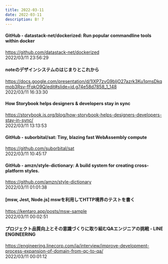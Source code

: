 ```yaml
---
title: 2022-03-11
date: 2022-03-11
description: B! 7
---
```


#### GitHub - datastack-net/dockerized: Run popular commandline tools within docker
https://github.com/datastack-net/dockerized<br>
2022/03/11 23:56:29<br>


#### noteのデザインシステムのはじまりとこれから
https://docs.google.com/presentation/d/1lXP7zvG9bIjO27azrk3Ku1qmsDkqmob3Rsv-fFqkO9Q/edit#slide=id.g74e58d7858_1_148<br>
2022/03/11 16:33:30<br>


#### How Storybook helps designers & developers stay in sync
https://storybook.js.org/blog/how-storybook-helps-designers-developers-stay-in-sync/<br>
2022/03/11 13:13:53<br>


#### GitHub - suborbital/sat: Tiny, blazing fast WebAssembly compute
https://github.com/suborbital/sat<br>
2022/03/11 10:45:17<br>


#### GitHub - amzn/style-dictionary: A build system for creating cross-platform styles.
https://github.com/amzn/style-dictionary<br>
2022/03/11 01:01:38<br>


#### [msw, Jest, Node.js] mswを利用してHTTP境界のテストを書く
https://kentaro.app/posts/msw-sample<br>
2022/03/11 00:02:51<br>


#### プロジェクト品質向上とその意識づくりに取り組むQAエンジニアの挑戦 - LINE ENGINEERING
https://engineering.linecorp.com/ja/interview/improve-development-process-expansion-of-domain-from-qc-to-qa/<br>
2022/03/11 00:01:12<br>


